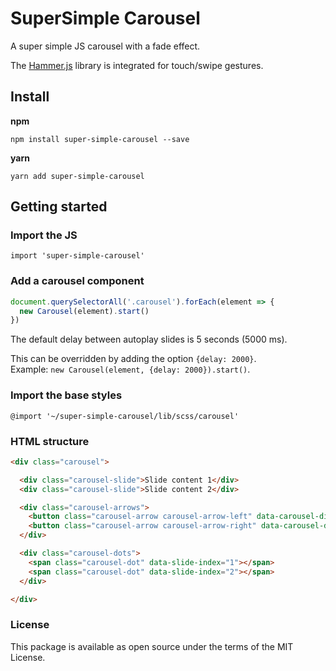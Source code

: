 # SuperSimple Carousel

A super simple JS carousel with a fade effect.

The [Hammer.js](https://hammerjs.github.io/) library is integrated for touch/swipe gestures.


## Install

**npm**

`npm install super-simple-carousel --save`

**yarn**

`yarn add super-simple-carousel`


## Getting started

### Import the JS

`import 'super-simple-carousel'`

### Add a carousel component

```javascript
document.querySelectorAll('.carousel').forEach(element => {
  new Carousel(element).start()
})
```

The default delay between autoplay slides is 5 seconds (5000 ms).

This can be overridden by adding the option `{delay: 2000}`.  
Example: `new Carousel(element, {delay: 2000}).start()`.

### Import the base styles

`@import '~/super-simple-carousel/lib/scss/carousel'`

### HTML structure

```HTML
<div class="carousel">

  <div class="carousel-slide">Slide content 1</div>
  <div class="carousel-slide">Slide content 2</div>

  <div class="carousel-arrows">
    <button class="carousel-arrow carousel-arrow-left" data-carousel-direction="-1" role="button">&lt;</button>
    <button class="carousel-arrow carousel-arrow-right" data-carousel-direction="1" role="button">&gt;</button>
  </div>

  <div class="carousel-dots">
    <span class="carousel-dot" data-slide-index="1"></span>
    <span class="carousel-dot" data-slide-index="2"></span>
  </div>

</div>
```

### License

This package is available as open source under the terms of the MIT License.